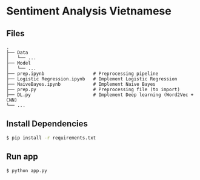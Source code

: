 # Sentiment Analysis Vietnamese

## Files
```
.
├── Data                  
│   └── ...
├── Model                   
│   └── ...
├── prep.ipynb                  # Preprocessing pipeline
├── Logistic Regression.ipynb   # Implement Logistic Regression
├── NaiveBayes.ipynb            # Implement Naive Bayes
├── prep.py                     # Preprocessing file (to import)
├── DL.py                       # Implement Deep learning (Word2Vec + CNN)
└── ...   
```

## Install Dependencies
```sh
$ pip install -r requirements.txt
```

## Run app
```sh
$ python app.py
```

